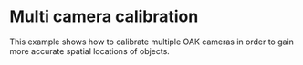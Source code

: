 # Multi camera calibration
This example shows how to calibrate multiple OAK cameras in order to gain more accurate spatial locations of objects.
